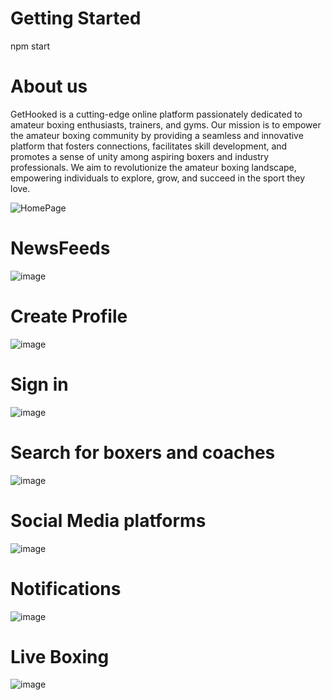 # Getting Started
  npm start
# About us 

GetHooked is a cutting-edge online platform passionately dedicated to
amateur boxing enthusiasts, trainers, and gyms. Our mission is to
empower the amateur boxing community by providing a seamless and
innovative platform that fosters connections, facilitates skill
development, and promotes a sense of unity among aspiring boxers and
industry professionals. We aim to revolutionize the amateur boxing
landscape, empowering individuals to explore, grow, and succeed in the
sport they love.

![HomePage](https://github.com/S-ciz/getHooked/assets/95995178/150ca5d3-0b4c-4022-a9ae-79c1340848f2) 

# NewsFeeds 
![image](https://github.com/S-ciz/getHooked/assets/95995178/5a461069-f942-4aa3-bed9-823648e471e1)

# Create Profile
![image](https://github.com/S-ciz/getHooked/assets/95995178/8c024dd9-1ad7-450a-a720-571e2bb12d0d)

# Sign in
![image](https://github.com/S-ciz/getHooked/assets/95995178/e831acc7-d999-4223-b67d-1d5d98bb7039)

# Search for boxers and coaches
![image](https://github.com/S-ciz/getHooked/assets/95995178/32493769-45e8-4914-a903-08970a38c2f6)

# Social Media platforms
![image](https://github.com/S-ciz/getHooked/assets/95995178/8ca7a04e-7290-4e1f-87ae-28dd8b1de7c2)

# Notifications 
![image](https://github.com/S-ciz/getHooked/assets/95995178/85ce2486-a158-4bc1-b7bb-943bd19edc83)

# Live Boxing
![image](https://github.com/S-ciz/getHooked/assets/95995178/1d498d06-a45c-4e46-83e3-f81a27bcbead)





